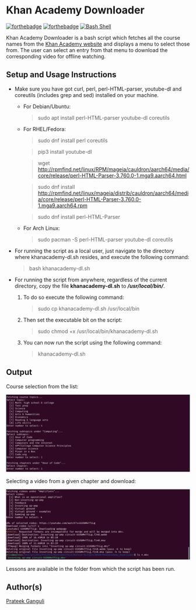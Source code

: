 # Khan Academy Downloader

[![forthebadge](https://forthebadge.com/images/badges/built-with-love.svg)](https://forthebadge.com)
[![forthebadge](https://forthebadge.com/images/badges/open-source.svg)](https://forthebadge.com)
[![Bash Shell](https://badges.frapsoft.com/bash/v1/bash.png?v=103)](https://github.com/ellerbrock/open-source-badges/)

Khan Academy Downloader is a bash script which fetches all the course names from the [Khan Academy website](https://www.khanacademy.org/) and displays a menu to select those from.
The user can select an entry from that menu to download the corresponding video for offline watching.

## Setup and Usage Instructions

- Make sure you have got curl, perl, perl-HTML-parser, youtube-dl and coreutils (includes grep and sed) installed on your machine.
  - For Debian/Ubuntu:
    > sudo apt install perl-HTML-parser youtube-dl coreutils
  
  - For RHEL/Fedora:
    > sudo dnf install perl coreutils
    
    > pip3 install youtube-dl
    
    > wget http://rpmfind.net/linux/RPM/mageia/cauldron/aarch64/media/core/release/perl-HTML-Parser-3.760.0-1.mga9.aarch64.html
    
    > sudo dnf install http://rpmfind.net/linux/mageia/distrib/cauldron/aarch64/media/core/release/perl-HTML-Parser-3.760.0-1.mga9.aarch64.rpm
    
    > sudo dnf install perl-HTML-Parser
    
  - For Arch Linux:
    > sudo pacman -S perl-HTML-parser youtube-dl coreutils

- For running the script as a local user, just navigate to the directory where khanacademy-dl.sh resides, and execute the following command:

  > bash khanacademy-dl.sh

- For running the script from anywhere, regardless of the current directory, copy the file **khanacademy-dl.sh** to **_/usr/local/bin/_**.

  1. To do so execute the following command:

     > sudo cp khanacademy-dl.sh /usr/local/bin

  2. Then set the executable bit on the script:

     > sudo chmod +x /usr/local/bin/khanacademy-dl.sh

  3. You can now run the script using the following command:

     > khanacademy-dl.sh

## Output

Course selection from the list:

![selection](./course-selection.png)

Selecting a video from a given chapter and download:

![download](./course-download.png)

Lessons are available in the folder from which the script has been run.

## Author(s)

[Prateek Ganguli](https://github.com/pganguli)
